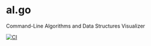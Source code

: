 # al.go
Command-Line Algorithms and Data Structures Visualizer 

[![CI](https://github.com/henriquebrunialti/al.go/actions/workflows/go.yml/badge.svg)](https://github.com/henriquebrunialti/al.go/actions/workflows/go.yml)
